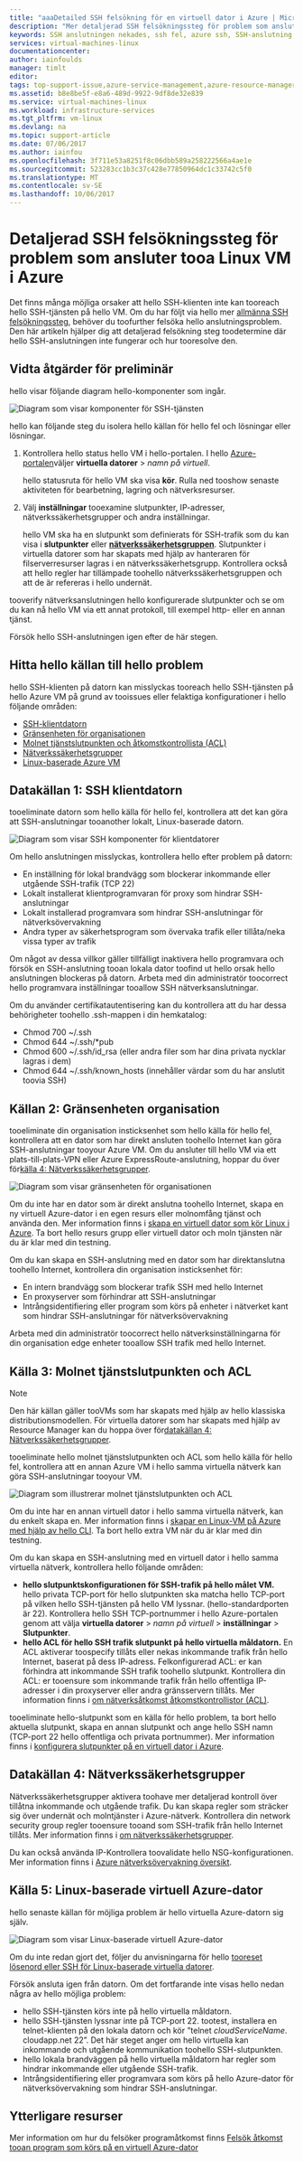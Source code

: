 ```yaml
---
title: "aaaDetailed SSH felsökning för en virtuell dator i Azure | Microsoft Docs"
description: "Mer detaljerad SSH felsökningssteg för problem som ansluter tooan virtuella Azure-datorn"
keywords: SSH anslutningen nekades, ssh fel, azure ssh, SSH-anslutning misslyckades
services: virtual-machines-linux
documentationcenter: 
author: iainfoulds
manager: timlt
editor: 
tags: top-support-issue,azure-service-management,azure-resource-manager
ms.assetid: b8e8be5f-e8a6-489d-9922-9df8de32e839
ms.service: virtual-machines-linux
ms.workload: infrastructure-services
ms.tgt_pltfrm: vm-linux
ms.devlang: na
ms.topic: support-article
ms.date: 07/06/2017
ms.author: iainfou
ms.openlocfilehash: 3f711e53a8251f8c06dbb589a258222566a4ae1e
ms.sourcegitcommit: 523283cc1b3c37c428e77850964dc1c33742c5f0
ms.translationtype: MT
ms.contentlocale: sv-SE
ms.lasthandoff: 10/06/2017
---
```

# <a name="detailed-ssh-troubleshooting-steps-for-issues-connecting-tooa-linux-vm-in-azure"></a>Detaljerad SSH felsökningssteg för problem som ansluter tooa Linux VM i Azure
Det finns många möjliga orsaker att hello SSH-klienten inte kan tooreach hello SSH-tjänsten på hello VM. Om du har följt via hello mer [allmänna SSH felsökningssteg](troubleshoot-ssh-connection.md), behöver du toofurther felsöka hello anslutningsproblem. Den här artikeln hjälper dig att detaljerad felsökning steg toodetermine där hello SSH-anslutningen inte fungerar och hur tooresolve den.

## <a name="take-preliminary-steps"></a>Vidta åtgärder för preliminär
hello visar följande diagram hello-komponenter som ingår.

![Diagram som visar komponenter för SSH-tjänsten](./media/detailed-troubleshoot-ssh-connection/ssh-tshoot1.png)

hello kan följande steg du isolera hello källan för hello fel och lösningar eller lösningar.

1. Kontrollera hello status hello VM i hello-portalen.
   I hello [Azure-portalen](https://portal.azure.com)väljer **virtuella datorer** > *namn på virtuell*.

   hello statusruta för hello VM ska visa **kör**. Rulla ned tooshow senaste aktiviteten för bearbetning, lagring och nätverksresurser.

2. Välj **inställningar** tooexamine slutpunkter, IP-adresser, nätverkssäkerhetsgrupper och andra inställningar.

   hello VM ska ha en slutpunkt som definierats för SSH-trafik som du kan visa i **slutpunkter** eller  **[nätverkssäkerhetsgruppen](../../virtual-network/virtual-networks-nsg.md)**. Slutpunkter i virtuella datorer som har skapats med hjälp av hanteraren för filserverresurser lagras i en nätverkssäkerhetsgrupp. Kontrollera också att hello regler har tillämpade toohello nätverkssäkerhetsgruppen och att de är refereras i hello undernät.

tooverify nätverksanslutningen hello konfigurerade slutpunkter och se om du kan nå hello VM via ett annat protokoll, till exempel http- eller en annan tjänst.

Försök hello SSH-anslutningen igen efter de här stegen.

## <a name="find-hello-source-of-hello-issue"></a>Hitta hello källan till hello problem
hello SSH-klienten på datorn kan misslyckas tooreach hello SSH-tjänsten på hello Azure VM på grund av tooissues eller felaktiga konfigurationer i hello följande områden:

* [SSH-klientdatorn](#source-1-ssh-client-computer)
* [Gränsenheten för organisationen](#source-2-organization-edge-device)
* [Molnet tjänstslutpunkten och åtkomstkontrollista (ACL)](#source-3-cloud-service-endpoint-and-acl)
* [Nätverkssäkerhetsgrupper](#source-4-network-security-groups)
* [Linux-baserade Azure VM](#source-5-linux-based-azure-virtual-machine)

## <a name="source-1-ssh-client-computer"></a>Datakällan 1: SSH klientdatorn
tooeliminate datorn som hello källa för hello fel, kontrollera att det kan göra att SSH-anslutningar tooanother lokalt, Linux-baserade datorn.

![Diagram som visar SSH komponenter för klientdatorer](./media/detailed-troubleshoot-ssh-connection/ssh-tshoot2.png)

Om hello anslutningen misslyckas, kontrollera hello efter problem på datorn:

* En inställning för lokal brandvägg som blockerar inkommande eller utgående SSH-trafik (TCP 22)
* Lokalt installerat klientprogramvaran för proxy som hindrar SSH-anslutningar
* Lokalt installerad programvara som hindrar SSH-anslutningar för nätverksövervakning
* Andra typer av säkerhetsprogram som övervaka trafik eller tillåta/neka vissa typer av trafik

Om något av dessa villkor gäller tillfälligt inaktivera hello programvara och försök en SSH-anslutning tooan lokala dator toofind ut hello orsak hello anslutningen blockeras på datorn. Arbeta med din administratör toocorrect hello programvara inställningar tooallow SSH nätverksanslutningar.

Om du använder certifikatautentisering kan du kontrollera att du har dessa behörigheter toohello .ssh-mappen i din hemkatalog:

* Chmod 700 ~/.ssh
* Chmod 644 ~/.ssh/\*pub
* Chmod 600 ~/.ssh/id_rsa (eller andra filer som har dina privata nycklar lagras i dem)
* Chmod 644 ~/.ssh/known_hosts (innehåller värdar som du har anslutit toovia SSH)

## <a name="source-2-organization-edge-device"></a>Källan 2: Gränsenheten organisation
tooeliminate din organisation insticksenhet som hello källa för hello fel, kontrollera att en dator som har direkt ansluten toohello Internet kan göra SSH-anslutningar tooyour Azure VM. Om du ansluter till hello VM via ett plats-till-plats-VPN eller Azure ExpressRoute-anslutning, hoppar du över för[källa 4: Nätverkssäkerhetsgrupper](#nsg).

![Diagram som visar gränsenheten för organisationen](./media/detailed-troubleshoot-ssh-connection/ssh-tshoot3.png)

Om du inte har en dator som är direkt anslutna toohello Internet, skapa en ny virtuell Azure-dator i en egen resurs eller molnomfång tjänst och använda den. Mer information finns i [skapa en virtuell dator som kör Linux i Azure](quick-create-cli.md). Ta bort hello resurs grupp eller virtuell dator och moln tjänsten när du är klar med din testning.

Om du kan skapa en SSH-anslutning med en dator som har direktanslutna toohello Internet, kontrollera din organisation insticksenhet för:

* En intern brandvägg som blockerar trafik SSH med hello Internet
* En proxyserver som förhindrar att SSH-anslutningar
* Intrångsidentifiering eller program som körs på enheter i nätverket kant som hindrar SSH-anslutningar för nätverksövervakning

Arbeta med din administratör toocorrect hello nätverksinställningarna för din organisation edge enheter tooallow SSH trafik med hello Internet.

## <a name="source-3-cloud-service-endpoint-and-acl"></a>Källa 3: Molnet tjänstslutpunkten och ACL
> [!NOTE]
> Den här källan gäller tooVMs som har skapats med hjälp av hello klassiska distributionsmodellen. För virtuella datorer som har skapats med hjälp av Resource Manager kan du hoppa över för[datakällan 4: Nätverkssäkerhetsgrupper](#nsg).

tooeliminate hello molnet tjänstslutpunkten och ACL som hello källa för hello fel, kontrollera att en annan Azure VM i hello samma virtuella nätverk kan göra SSH-anslutningar tooyour VM.

![Diagram som illustrerar molnet tjänstslutpunkten och ACL](./media/detailed-troubleshoot-ssh-connection/ssh-tshoot4.png)

Om du inte har en annan virtuell dator i hello samma virtuella nätverk, kan du enkelt skapa en. Mer information finns i [skapar en Linux-VM på Azure med hjälp av hello CLI](quick-create-cli.md). Ta bort hello extra VM när du är klar med din testning.

Om du kan skapa en SSH-anslutning med en virtuell dator i hello samma virtuella nätverk, kontrollera hello följande områden:

* **hello slutpunktskonfigurationen för SSH-trafik på hello målet VM.** hello privata TCP-port för hello slutpunkten ska matcha hello TCP-port på vilken hello SSH-tjänsten på hello VM lyssnar. (hello-standardporten är 22). Kontrollera hello SSH TCP-portnummer i hello Azure-portalen genom att välja **virtuella datorer** > *namn på virtuell* > **inställningar**  >  **Slutpunkter**.
* **hello ACL för hello SSH trafik slutpunkt på hello virtuella måldatorn.** En ACL aktiverar toospecify tillåts eller nekas inkommande trafik från hello Internet, baserat på dess IP-adress. Felkonfigurerad ACL: er kan förhindra att inkommande SSH trafik toohello slutpunkt. Kontrollera din ACL: er tooensure som inkommande trafik från hello offentliga IP-adresser i din proxyserver eller andra gränsservern tillåts. Mer information finns i [om nätverksåtkomst åtkomstkontrollistor (ACL)](../../virtual-network/virtual-networks-acl.md).

tooeliminate hello-slutpunkt som en källa för hello problem, ta bort hello aktuella slutpunkt, skapa en annan slutpunkt och ange hello SSH namn (TCP-port 22 hello offentliga och privata portnummer). Mer information finns i [konfigurera slutpunkter på en virtuell dator i Azure](../windows/classic/setup-endpoints.md?toc=%2fazure%2fvirtual-machines%2fwindows%2fclassic%2ftoc.json).

<a id="nsg"></a>

## <a name="source-4-network-security-groups"></a>Datakällan 4: Nätverkssäkerhetsgrupper
Nätverkssäkerhetsgrupper aktivera toohave mer detaljerad kontroll över tillåtna inkommande och utgående trafik. Du kan skapa regler som sträcker sig över undernät och molntjänster i Azure-nätverk. Kontrollera din network security group regler tooensure tooand som SSH-trafik från hello Internet tillåts.
Mer information finns i [om nätverkssäkerhetsgrupper](../../virtual-network/virtual-networks-nsg.md).

Du kan också använda IP-Kontrollera toovalidate hello NSG-konfigurationen. Mer information finns i [Azure nätverksövervakning översikt](https://docs.microsoft.com/en-us/azure/network-watcher/network-watcher-monitoring-overview). 

## <a name="source-5-linux-based-azure-virtual-machine"></a>Källa 5: Linux-baserade virtuell Azure-dator
hello senaste källan för möjliga problem är hello virtuella Azure-datorn sig själv.

![Diagram som visar Linux-baserade virtuell Azure-dator](./media/detailed-troubleshoot-ssh-connection/ssh-tshoot5.png)

Om du inte redan gjort det, följer du anvisningarna för hello [tooreset lösenord eller SSH för Linux-baserade virtuella datorer](classic/reset-access.md?toc=%2fazure%2fvirtual-machines%2flinux%2fclassic%2ftoc.json).

Försök ansluta igen från datorn. Om det fortfarande inte visas hello nedan några av hello möjliga problem:

* hello SSH-tjänsten körs inte på hello virtuella måldatorn.
* hello SSH-tjänsten lyssnar inte på TCP-port 22. tootest, installera en telnet-klienten på den lokala datorn och kör ”telnet *cloudServiceName*. cloudapp.net 22”. Det här steget anger om hello virtuella kan inkommande och utgående kommunikation toohello SSH-slutpunkten.
* hello lokala brandväggen på hello virtuella måldatorn har regler som hindrar inkommande eller utgående SSH-trafik.
* Intrångsidentifiering eller programvara som körs på hello Azure-dator för nätverksövervakning som hindrar SSH-anslutningar.

## <a name="additional-resources"></a>Ytterligare resurser
Mer information om hur du felsöker programåtkomst finns [Felsök åtkomst tooan program som körs på en virtuell Azure-dator](troubleshoot-app-connection.md)
